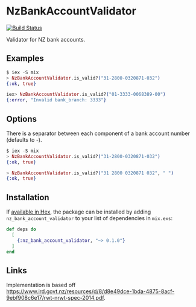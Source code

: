 # NzBankAccountValidator

[![Build Status](https://travis-ci.org/fsanggang/uk_account_validator.svg?branch=master)](https://github.com/fsanggang/nz_bank_account_validator)

Validator for NZ bank accounts.

## Examples

```elixir
$ iex -S mix
> NzBankAccountValidator.is_valid?("31-2800-0320871-032")
{:ok, true}

iex> NzBankAccountValidator.is_valid?("01-3333-0068389-00")
{:error, "Invalid bank_branch: 3333"}
```

## Options

There is a separator between each component of a bank account number (defaults to -).

```elixir
$ iex -S mix
> NzBankAccountValidator.is_valid?("31-2800-0320871-032")
{:ok, true}

> NzBankAccountValidator.is_valid?("31 2800 0320871 032", " ")
{:ok, true}
```


## Installation

If [available in Hex](https://hex.pm/docs/publish), the package can be installed
by adding `nz_bank_account_validator` to your list of dependencies in `mix.exs`:

```elixir
def deps do
  [
    {:nz_bank_account_validator, "~> 0.1.0"}
  ]
end
```

## Links

Implementation is based off https://www.ird.govt.nz/resources/d/8/d8e49dce-1bda-4875-8acf-9ebf908c6e17/rwt-nrwt-spec-2014.pdf.